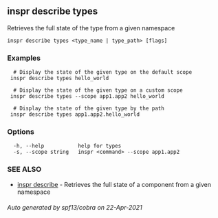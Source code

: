 ## inspr describe types

Retrieves the full state of the type from a given namespace

```
inspr describe types <type_name | type_path> [flags]
```

### Examples

```
  # Display the state of the given type on the default scope
 inspr describe types hello_world

  # Display the state of the given type on a custom scope
 inspr describe types --scope app1.app2 hello_world

  # Display the state of the given type by the path
 inspr describe types app1.app2.hello_world

```

### Options

```
  -h, --help           help for types
  -s, --scope string   inspr <command> --scope app1.app2
```

### SEE ALSO

* [inspr describe](inspr_describe.md)	 - Retrieves the full state of a component from a given namespace

###### Auto generated by spf13/cobra on 22-Apr-2021
